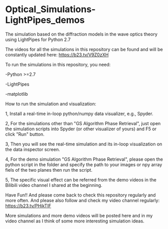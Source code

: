 # Optical_Simulations-LightPipes_demos
The simulation based on the diffraction models in the wave optics theory using LightPipes for Python 2.7

The videos for all the simulations in this repository can be found and will be constantly updated here: https://b23.tv/V9Z0zXH

To run the simulations in this repository, you need:

-Python >=2.7

-LightPipes

-matplotlib


How to run the simulation and visualization:

1, Install a real-time in-loop python/numpy data visualizer, e.g., Spyder.

2, For the simulations other than "GS Algorithm Phase Retrieval", just open the simulation scripts into Spyder (or other visualizer of yours) and F5 or click "Run" button.

3, Then you will see the real-time simulation and its in-loop visualization on the data inspector screen.

4, For the demo simulation "GS Algorithm Phase Retrieval", please open the python script in the folder and specify the path to your images or npy array fiels of the two planes then run the script.

5, The specific visual effect can be referred from the demo videos in the Bilibili video channel I shared at the beginning.


Have Fun!! And please come back to check this repository regularly and more often. And please also follow and check my video channel regularly: https://b23.tv/PHikTIF

More simulations and more demo videos will be posted here and in my video channel as I think of some more interesting simulation ideas.
